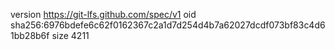 version https://git-lfs.github.com/spec/v1
oid sha256:6976bdefe6c62f0162367c2a1d7d254d4b7a62027dcdf073bf83c4d61bb28b6f
size 4211
